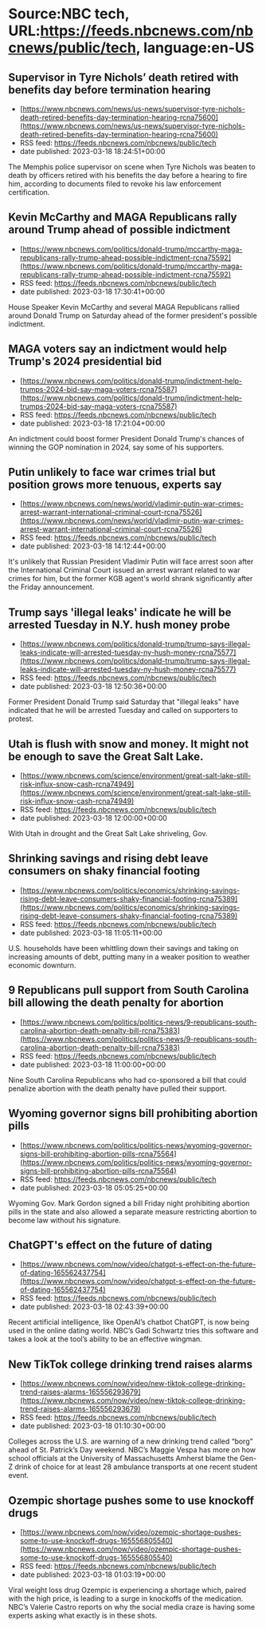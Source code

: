 # Source:NBC tech, URL:https://feeds.nbcnews.com/nbcnews/public/tech, language:en-US

## Supervisor in Tyre Nichols’ death retired with benefits day before termination hearing
 - [https://www.nbcnews.com/news/us-news/supervisor-tyre-nichols-death-retired-benefits-day-termination-hearing-rcna75600](https://www.nbcnews.com/news/us-news/supervisor-tyre-nichols-death-retired-benefits-day-termination-hearing-rcna75600)
 - RSS feed: https://feeds.nbcnews.com/nbcnews/public/tech
 - date published: 2023-03-18 18:24:51+00:00

The Memphis police supervisor on scene when Tyre Nichols was beaten to death by officers retired with his benefits the day before a hearing to fire him, according to documents filed to revoke his law enforcement certification.

## Kevin McCarthy and MAGA Republicans rally around Trump ahead of possible indictment
 - [https://www.nbcnews.com/politics/donald-trump/mccarthy-maga-republicans-rally-trump-ahead-possible-indictment-rcna75592](https://www.nbcnews.com/politics/donald-trump/mccarthy-maga-republicans-rally-trump-ahead-possible-indictment-rcna75592)
 - RSS feed: https://feeds.nbcnews.com/nbcnews/public/tech
 - date published: 2023-03-18 17:30:41+00:00

House Speaker Kevin McCarthy and several MAGA Republicans rallied around Donald Trump on Saturday ahead of the former president's possible indictment.

## MAGA voters say an indictment would help Trump's 2024 presidential bid
 - [https://www.nbcnews.com/politics/donald-trump/indictment-help-trumps-2024-bid-say-maga-voters-rcna75587](https://www.nbcnews.com/politics/donald-trump/indictment-help-trumps-2024-bid-say-maga-voters-rcna75587)
 - RSS feed: https://feeds.nbcnews.com/nbcnews/public/tech
 - date published: 2023-03-18 17:21:04+00:00

An indictment could boost former President Donald Trump's chances of winning the GOP nomination in 2024, say some of his supporters.

## Putin unlikely to face war crimes trial but position grows more tenuous, experts say
 - [https://www.nbcnews.com/news/world/vladimir-putin-war-crimes-arrest-warrant-international-criminal-court-rcna75526](https://www.nbcnews.com/news/world/vladimir-putin-war-crimes-arrest-warrant-international-criminal-court-rcna75526)
 - RSS feed: https://feeds.nbcnews.com/nbcnews/public/tech
 - date published: 2023-03-18 14:12:44+00:00

It's unlikely that Russian President Vladimir Putin will face arrest soon after the International Criminal Court issued an arrest warrant related to war crimes for him, but the former KGB agent's world shrank significantly after the Friday announcement.

## Trump says 'illegal leaks' indicate he will be arrested Tuesday in N.Y. hush money probe
 - [https://www.nbcnews.com/politics/donald-trump/trump-says-illegal-leaks-indicate-will-arrested-tuesday-ny-hush-money-rcna75577](https://www.nbcnews.com/politics/donald-trump/trump-says-illegal-leaks-indicate-will-arrested-tuesday-ny-hush-money-rcna75577)
 - RSS feed: https://feeds.nbcnews.com/nbcnews/public/tech
 - date published: 2023-03-18 12:50:36+00:00

Former President Donald Trump said Saturday that "illegal leaks" have indicated that he will be arrested Tuesday and called on supporters to protest.

## Utah is flush with snow and money. It might not be enough to save the Great Salt Lake.
 - [https://www.nbcnews.com/science/environment/great-salt-lake-still-risk-influx-snow-cash-rcna74949](https://www.nbcnews.com/science/environment/great-salt-lake-still-risk-influx-snow-cash-rcna74949)
 - RSS feed: https://feeds.nbcnews.com/nbcnews/public/tech
 - date published: 2023-03-18 12:00:00+00:00

With Utah in drought and the Great Salt Lake shriveling, Gov.

## Shrinking savings and rising debt leave consumers on shaky financial footing
 - [https://www.nbcnews.com/politics/economics/shrinking-savings-rising-debt-leave-consumers-shaky-financial-footing-rcna75389](https://www.nbcnews.com/politics/economics/shrinking-savings-rising-debt-leave-consumers-shaky-financial-footing-rcna75389)
 - RSS feed: https://feeds.nbcnews.com/nbcnews/public/tech
 - date published: 2023-03-18 11:05:11+00:00

U.S. households have been whittling down their savings and taking on increasing amounts of debt, putting many in a weaker position to weather economic downturn.

## 9 Republicans pull support from South Carolina bill allowing the death penalty for abortion
 - [https://www.nbcnews.com/politics/politics-news/9-republicans-south-carolina-abortion-death-penalty-bill-rcna75383](https://www.nbcnews.com/politics/politics-news/9-republicans-south-carolina-abortion-death-penalty-bill-rcna75383)
 - RSS feed: https://feeds.nbcnews.com/nbcnews/public/tech
 - date published: 2023-03-18 11:00:00+00:00

Nine South Carolina Republicans who had co-sponsored a bill that could penalize abortion with the death penalty have pulled their support.

## Wyoming governor signs bill prohibiting abortion pills
 - [https://www.nbcnews.com/politics/politics-news/wyoming-governor-signs-bill-prohibiting-abortion-pills-rcna75564](https://www.nbcnews.com/politics/politics-news/wyoming-governor-signs-bill-prohibiting-abortion-pills-rcna75564)
 - RSS feed: https://feeds.nbcnews.com/nbcnews/public/tech
 - date published: 2023-03-18 05:05:25+00:00

Wyoming Gov. Mark Gordon signed a bill Friday night prohibiting abortion pills in the state and also allowed a separate measure restricting abortion to become law without his signature.

## ChatGPT's effect on the future of dating
 - [https://www.nbcnews.com/now/video/chatgpt-s-effect-on-the-future-of-dating-165562437754](https://www.nbcnews.com/now/video/chatgpt-s-effect-on-the-future-of-dating-165562437754)
 - RSS feed: https://feeds.nbcnews.com/nbcnews/public/tech
 - date published: 2023-03-18 02:43:39+00:00

Recent artificial intelligence, like OpenAI’s chatbot ChatGPT, is now being used in the online dating world. NBC’s Gadi Schwartz tries this software and takes a look at the tool’s ability to be an effective wingman.

## New TikTok college drinking trend raises alarms
 - [https://www.nbcnews.com/now/video/new-tiktok-college-drinking-trend-raises-alarms-165556293679](https://www.nbcnews.com/now/video/new-tiktok-college-drinking-trend-raises-alarms-165556293679)
 - RSS feed: https://feeds.nbcnews.com/nbcnews/public/tech
 - date published: 2023-03-18 01:10:30+00:00

Colleges across the U.S. are warning of a new drinking trend called “borg” ahead of St. Patrick’s Day weekend. NBC’s Maggie Vespa has more on how school officials at the University of Massachusetts Amherst blame the Gen-Z drink of choice for at least 28 ambulance transports at one recent student event.

## Ozempic shortage pushes some to use knockoff drugs
 - [https://www.nbcnews.com/now/video/ozempic-shortage-pushes-some-to-use-knockoff-drugs-165556805540](https://www.nbcnews.com/now/video/ozempic-shortage-pushes-some-to-use-knockoff-drugs-165556805540)
 - RSS feed: https://feeds.nbcnews.com/nbcnews/public/tech
 - date published: 2023-03-18 01:03:19+00:00

Viral weight loss drug Ozempic is experiencing a shortage which, paired with the high price, is leading to a surge in knockoffs of the medication. NBC’s Valerie Castro reports on why the social media craze is having some experts asking what exactly is in these shots.

